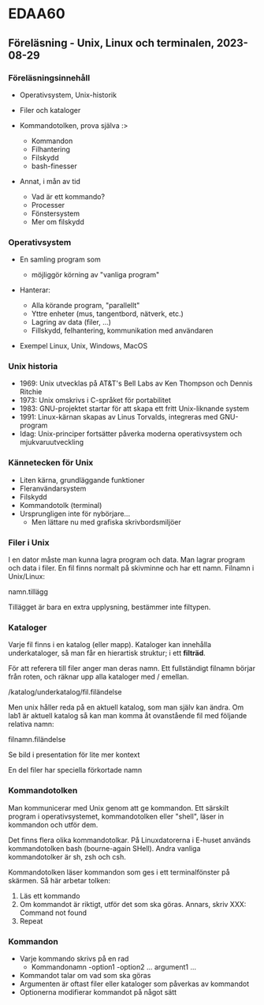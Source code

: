 # EDAA60

## Föreläsning - Unix, Linux och terminalen, 2023-08-29

### Föreläsningsinnehåll

- Operativsystem, Unix-historik
- Filer och kataloger
- Kommandotolken, prova själva :>

  - Kommandon
  - Filhantering
  - Filskydd
  - bash-finesser

- Annat, i mån av tid
  - Vad är ett kommando?
  - Processer
  - Fönstersystem
  - Mer om filskydd

### Operativsystem

- En samling program som

  - möjliggör körning av "vanliga program"

- Hanterar:

  - Alla körande program, "parallellt"
  - Yttre enheter (mus, tangentbord, nätverk, etc.)
  - Lagring av data (filer, ...)
  - Fillskydd, felhantering, kommunikation med användaren

- Exempel Linux, Unix, Windows, MacOS

### Unix historia

- 1969: Unix utvecklas på AT&T's Bell Labs av Ken Thompson och Dennis Ritchie
- 1973: Unix omskrivs i C-språket för portabilitet
- 1983: GNU-projektet startar för att skapa ett fritt Unix-liknande system
- 1991: Linux-kärnan skapas av Linus Torvalds, integreras med GNU-program
- Idag: Unix-principer fortsätter påverka moderna operativsystem och mjukvaruutveckling

### Kännetecken för Unix

- Liten kärna, grundläggande funktioner
- Fleranvändarsystem
- Filskydd
- Kommandotolk (terminal)
- Ursprungligen inte för nybörjare...
  - Men lättare nu med grafiska skrivbordsmiljöer

### Filer i Unix

I en dator måste man kunna lagra program och data. Man lagrar program och data i filer. En fil finns normalt på skivminne och har ett namn. Filnamn i Unix/Linux:

namn.tillägg

Tillägget är bara en extra upplysning, bestämmer inte filtypen.

### Kataloger

Varje fil finns i en katalog (eller mapp). Kataloger kan innehålla underkataloger, så man får en hierartisk struktur; i ett **filträd**.

För att referera till filer anger man deras namn. Ett fullständigt filnamn börjar från roten, och räknar upp alla kataloger med / emellan.

/katalog/underkatalog/fil.filändelse

Men unix håller reda på en aktuell katalog, som man själv kan ändra. Om lab1 är aktuell katalog så kan man komma åt ovanstående fil med följande relativa namn:

filnamn.filändelse

Se bild i presentation för lite mer kontext

En del filer har speciella förkortade namn

### Kommandotolken

Man kommunicerar med Unix genom att ge kommandon. Ett särskilt program i operativsystemet, kommandotolken eller "shell", läser in kommandon och utför dem.

Det finns flera olika kommandotolkar. På Linuxdatorerna i E-huset används kommandotolken bash (bourne-again SHell). Andra vanliga kommandotolker är sh, zsh och csh.

Kommandotolken läser kommandon som ges i ett terminalfönster på skärmen. Så här arbetar tolken:

1. Läs ett kommando
2. Om kommandot är riktigt, utför det som ska göras. Annars, skriv XXX: Command not found
3. Repeat

### Kommandon

- Varje kommando skrivs på en rad
  - Kommandonamn -option1 -option2 ... argument1 ...
- Kommandot talar om vad som ska göras
- Argumenten är oftast filer eller kataloger som påverkas av kommandot
- Optionerna modifierar kommandot på något sätt
